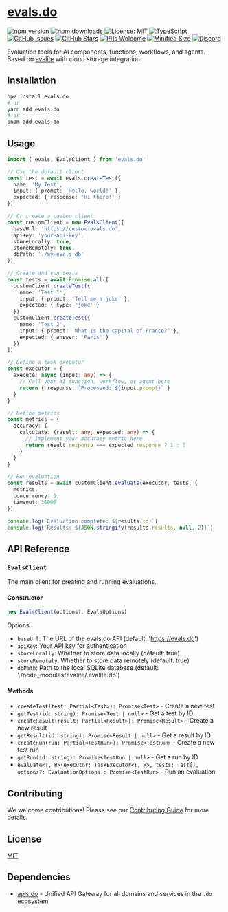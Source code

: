 # [evals.do](https://evals.do)

[![npm version](https://img.shields.io/npm/v/evals.do.svg)](https://www.npmjs.com/package/evals.do)
[![npm downloads](https://img.shields.io/npm/dm/evals.do.svg)](https://www.npmjs.com/package/evals.do)
[![License: MIT](https://img.shields.io/badge/License-MIT-blue.svg)](https://opensource.org/licenses/MIT)
[![TypeScript](https://img.shields.io/badge/TypeScript-4.9.5-blue.svg)](https://www.typescriptlang.org/)
[![GitHub Issues](https://img.shields.io/github/issues/drivly/ai.svg)](https://github.com/drivly/ai/issues)
[![GitHub Stars](https://img.shields.io/github/stars/drivly/ai.svg)](https://github.com/drivly/ai)
[![PRs Welcome](https://img.shields.io/badge/PRs-welcome-brightgreen.svg)](https://github.com/drivly/ai/blob/main/CONTRIBUTING.md)
[![Minified Size](https://img.shields.io/bundlephobia/min/evals.do)](https://bundlephobia.com/package/evals.do)
[![Discord](https://img.shields.io/discord/1014897323584794655?label=Discord&logo=discord&logoColor=white)](https://discord.gg/tafnNeUQdm)

Evaluation tools for AI components, functions, workflows, and agents. Based on [evalite](https://github.com/mattpocock/evalite) with cloud storage integration.

## Installation

```bash
npm install evals.do
# or
yarn add evals.do
# or
pnpm add evals.do
```

## Usage

```typescript
import { evals, EvalsClient } from 'evals.do'

// Use the default client
const test = await evals.createTest({
  name: 'My Test',
  input: { prompt: 'Hello, world!' },
  expected: { response: 'Hi there!' }
})

// Or create a custom client
const customClient = new EvalsClient({
  baseUrl: 'https://custom-evals.do',
  apiKey: 'your-api-key',
  storeLocally: true,
  storeRemotely: true,
  dbPath: './my-evals.db'
})

// Create and run tests
const tests = await Promise.all([
  customClient.createTest({
    name: 'Test 1',
    input: { prompt: 'Tell me a joke' },
    expected: { type: 'joke' }
  }),
  customClient.createTest({
    name: 'Test 2',
    input: { prompt: 'What is the capital of France?' },
    expected: { answer: 'Paris' }
  })
])

// Define a task executor
const executor = {
  execute: async (input: any) => {
    // Call your AI function, workflow, or agent here
    return { response: `Processed: ${input.prompt}` }
  }
}

// Define metrics
const metrics = {
  accuracy: {
    calculate: (result: any, expected: any) => {
      // Implement your accuracy metric here
      return result.response === expected.response ? 1 : 0
    }
  }
}

// Run evaluation
const results = await customClient.evaluate(executor, tests, {
  metrics,
  concurrency: 1,
  timeout: 30000
})

console.log(`Evaluation complete: ${results.id}`)
console.log(`Results: ${JSON.stringify(results.results, null, 2)}`)
```

## API Reference

### `EvalsClient`

The main client for creating and running evaluations.

#### Constructor

```typescript
new EvalsClient(options?: EvalsOptions)
```

Options:
- `baseUrl`: The URL of the evals.do API (default: 'https://evals.do')
- `apiKey`: Your API key for authentication
- `storeLocally`: Whether to store data locally (default: true)
- `storeRemotely`: Whether to store data remotely (default: true)
- `dbPath`: Path to the local SQLite database (default: './node_modules/evalite/.evalite.db')

#### Methods

- `createTest(test: Partial<Test>): Promise<Test>` - Create a new test
- `getTest(id: string): Promise<Test | null>` - Get a test by ID
- `createResult(result: Partial<Result>): Promise<Result>` - Create a new result
- `getResult(id: string): Promise<Result | null>` - Get a result by ID
- `createRun(run: Partial<TestRun>): Promise<TestRun>` - Create a new test run
- `getRun(id: string): Promise<TestRun | null>` - Get a run by ID
- `evaluate<T, R>(executor: TaskExecutor<T, R>, tests: Test[], options?: EvaluationOptions): Promise<TestRun>` - Run an evaluation

## Contributing

We welcome contributions! Please see our [Contributing Guide](https://github.com/drivly/ai/blob/main/CONTRIBUTING.md) for more details.

## License

[MIT](https://opensource.org/licenses/MIT)

## Dependencies

- [apis.do](https://www.npmjs.com/package/apis.do) - Unified API Gateway for all domains and services in the `.do` ecosystem
